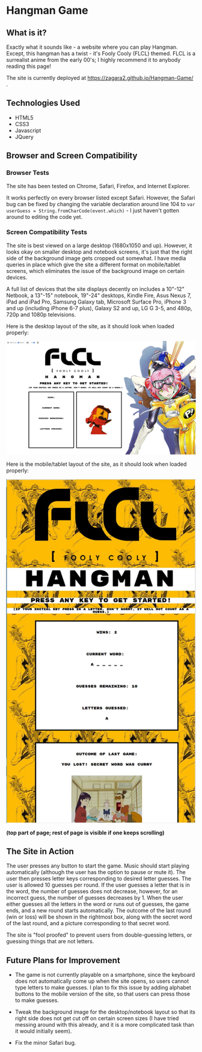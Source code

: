 # Hangman Game

## What is it?

Exactly what it sounds like - a website where you can play Hangman. Except, this hangman has a twist - it's Fooly Cooly (FLCL) themed. FLCL is a surrealist anime from the early 00's; I highly recommend it to anybody reading this page!

The site is currently deployed at https://zagara2.github.io/Hangman-Game/ .

## Technologies Used

* HTML5
* CSS3
* Javascript
* JQuery

## Browser and Screen Compatibility

### Browser Tests

The site has been tested on Chrome, Safari, Firefox, and Internet Explorer. 

It works perfectly on every browser listed except Safari. However, the Safari bug can be fixed by changing the variable declaration around line 104 to `var userGuess = String.fromCharCode(event.which)` - I just haven't gotten around to editing the code yet. 


### Screen Compatibility Tests

The site is best viewed on a large desktop (1680x1050 and up). However, it looks okay on smaller desktop and notebook screens, it's just that the right side of the background image gets cropped out somewhat. I have media queries in place which give the site a different format on mobile/tablet screens, which eliminates the issue of the background image on certain devices. 

A full list of devices that the site displays decently on includes a 10"-12" Netbook, a 13"-15" notebook, 19"-24" desktops, Kindle Fire, Asus Nexus 7, iPad and iPad Pro, Samsung Galaxy tab, Microsoft Surface Pro, iPhone 3 and up (including iPhone 6-7 plus), Galaxy S2 and up, LG G 3-5, and 480p, 720p and 1080p televisions.

Here is the desktop layout of the site, as it should look when loaded properly:

![Desktop Layout](/assets/images/screenshot.JPG)

Here is the mobile/tablet layout of the site, as it should look when loaded properly:

![Mobile/Tablet Layout](/assets/images/mobile.JPG)

**(top part of page; rest of page is visible if one keeps scrolling)**

## The Site in Action

The user presses any button to start the game. Music should start playing automatically (although the user has the option to pause or mute it). The user then presses letter keys corresponding to desired letter guesses. The user is allowed 10 guesses per round. If the user guesses a letter that is in the word, the number of guesses does not decrease, however, for an incorrect guess, the number of guesses decreases by 1. When the user either guesses all the letters in the word or runs out of guesses, the game ends, and a new round starts automatically. The outcome of the last round (win or loss) will be shown in the rightmost box, along with the secret word of the last round, and a picture corresponding to that secret word. 

The site is "fool proofed" to prevent users from double-guessing letters, or guessing things that are not letters. 

## Future Plans for Improvement
 * The game is not currently playable on a smartphone, since the keyboard does not automatically come up when the site opens, so users cannot type letters to make guesses. I plan to fix this issue by adding alphabet buttons to the mobile version of the site, so that users can press those to make guesses. 

 * Tweak the background image for the desktop/notebook layout so that its right side does not get cut off on certain screen sizes (I have tried messing around with this already, and it is a more complicated task than it would initially seem).

 * Fix the minor Safari bug.

